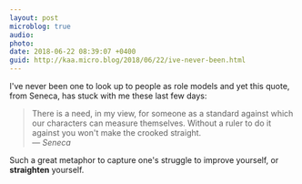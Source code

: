 ```yaml
---
layout: post
microblog: true
audio: 
photo: 
date: 2018-06-22 08:39:07 +0400
guid: http://kaa.micro.blog/2018/06/22/ive-never-been.html
---
```

I've never been one to look up to people as role models and yet this quote, from Seneca, has stuck with me these last few days:

> There is a need, in my view, for someone as a standard against which our characters can measure themselves. Without a ruler to do it against you won't make the crooked straight.  
— _Seneca_

Such a great metaphor to capture one's struggle to improve yourself, or **straighten** yourself. 
